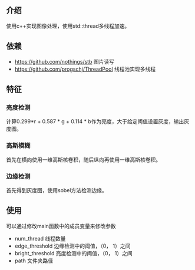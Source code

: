 ## 介绍
使用c++实现图像处理，使用std::thread多线程加速。

## 依赖
* https://github.com/nothings/stb   图片读写
* https://github.com/progschj/ThreadPool   线程池实现多线程

## 特征
###  亮度检测
计算0.299*r + 0.587 * g + 0.114 * b作为亮度，大于给定阈值设置灰度，输出灰度图。
### 高斯模糊 
首先在横向使用一维高斯核卷积，随后纵向再使用一维高斯核卷积。
### 边缘检测
首先得到灰度图，使用sobel方法检测边缘。

## 使用
可以通过修改main函数中的成员变量来修改参数
* num_thread 线程数量
* edge_threshold 边缘检测中的阈值，（0， 1）之间
* bright_threshold 亮度检测中的阈值，（0， 1）之间
* path 文件夹路径